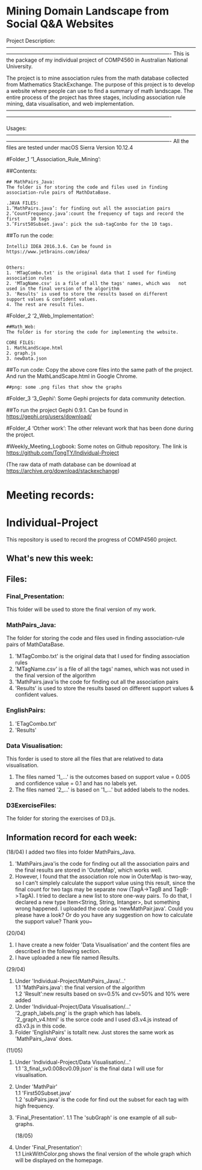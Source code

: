 
Mining Domain Landscape from Social Q&A Websites
====================================================================

Project Description:
———————————————————————————————————————————————————————————————————-
This is the package of my individual project of COMP4560 in Australian National University.

The project is to mine association rules from the math database collected from Mathematics StackExchange. The purpose of this project is to develop a website where people can use to find a summary of math landscape. The entire process of the project has three stages, including association rule mining, data visualisation, and web implementation.———————————————————————————————————————————————————————————————————-
 

Usages:
———————————————————————————————————————————————————————————————————-
All the files are tested under macOS Sierra Version 10.12.4

#Folder_1 ‘1_Association_Rule_Mining’:

##Contents: 

	## MathPairs_Java:
	The folder is for storing the code and files used in finding 			association-rule pairs of MathDataBase.

	.JAVA FILES:
	1.’MathPairs.java’: for finding out all the association pairs 
	2.’CountFrequency.java’:count the frequency of tags and record the first 	10 tags
	3.’First50Subset.java’: pick the sub-tagConbo for the 10 tags.

##To run the code:

	IntelliJ IDEA 2016.3.6. Can be found in https://www.jetbrains.com/idea/


	Others:
	1. 'MTagCombo.txt' is the original data that I used for finding 		association rules
	2. 'MTagName.csv' is a file of all the tags' names, which was 	not used in the final version of the algorithm
	3. 'Results' is used to store the results based on different 	support values & confident values.
	4. The rest are result files.


#Folder_2 ‘2_Web_Implementation’:

	##Math_Web:
	The folder is for storing the code for implementing the website.

	CORE FILES:
	1. MathLandScape.html
	2. graph.js
	3. newData.json

##To run code:
Copy the above core files into the same path of the project. And run the MathLandScape.html in Google Chrome.

	##png: some .png files that show the graphs


#Folder_3 ‘3_Gephi’:
Some Gephi projects for data community detection.

##To run the project
	Gephi 0.9.1. Can be found in https://gephi.org/users/download/


#Folder_4 ‘Otrher work’:
The other relevant work that has been done during the project.

#Weekly_Meeting_Logbook:
Some notes on Github repository. 
The link is https://github.com/TongTY/Individual-Project

(The raw data of math database can be download at https://archive.org/download/stackexchange)


# Meeting records:

# Individual-Project
This repository is used to record the progress of COMP4560 project.

## What's new this week:

## Files:

### Final_Presentation:
This folder will be used to store the final version of my work.

### MathPairs_Java:
The folder for storing the code and files used in finding association-rule pairs of MathDataBase.
1. 'MTagCombo.txt' is the original data that I used for finding association rules
2. 'MTagName.csv' is a file of all the tags' names, which was not used in the final version of the algorithm
3. 'MathPairs.java'is the code for finding out all the association pairs 
4. 'Results' is used to store the results based on different support values & confident values.

### EnglishPairs:
1. 'ETagCombo.txt'
2. 'Results'

### Data Visualisation:
This forder is used to store all the files that are relatived to data visualisation.
1. The files named '1_...' is the outcomes based on support value = 0.005 and confidence value = 0.1 and has no labels yet.
2. The files named '2_...' is based on '1_...' but added labels to the nodes.

### D3ExerciseFiles:
The folder for storing the exercises of D3.js.

## Information record for each week:
(18/04) 
I added two files into folder MathPairs_Java.
1. 'MathPairs.java'is the code for finding out all the association pairs and the final results are stored in 'OuterMap', which works well.
2. However, I found that the association role now in OuterMap is two-way, so I can't simplely calculate the support value using this result, since the final count for two tags may be separate now (TagA->TagB and TagB->TagA). I tried to declare a new list to store one-way pairs. To do that, I declared a new type Item<String, String, Intanger>, but something wrong happened. I uploaded the code as 'newMathPair.java'. Could you please have a look? Or do you have any suggestion on how to calculate the support value? Thank you~

(20/04)
1. I have create a new folder 'Data Visualisation' and the content files are described in the following section.
2. I have uploaded a new file named Results.

(29/04)
1. Under 'Individual-Project/MathPairs_Java/...'<br />
   1.1 'MathPairs.java': the final version of the algorithm<br />
   1.2 'Result':new results based on sv=0.5% and cv=50% and 10% were added<br />
2. Under 'Individual-Project/Data Visualisation/...'<br />
   '2_graph_labels.png' is the graph which has labels.<br />
   '2_graph_v4.html' is the sorce code and I used d3.v4.js instead of d3.v3.js in this code.<br />
3. Folder 'EnglishPairs' is totallt new. Just stores the same work as 'MathPairs_Java' does.<br/>

(11/05)
 1. Under 'Individual-Project/Data Visualisation/...'<br />
    1.1 '3_final_sv0.008cv0.09.json' is the final data I will use for visualisation.
 2. Under 'MathPair'<br/>
    1.1 'First50Subset.java' <br />
    1.2 'subPairs.java' is the code for find out the subset for each tag with high frequency. 
 3. 'Final_Presentation'.
    1.1 The 'subGraph' is one example of all sub-graphs.
    
    (18/05)
1. Under 'Final_Presentation':<br />
   1.1 LinkWithColor.png shows the final version of the whole graph which will be displayed on the homepage.<br />

